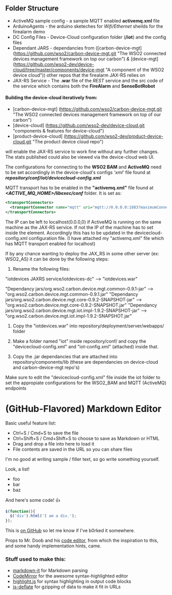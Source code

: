 ## Folder Structure

* ActiveMQ sample config	-	a sample MQTT enabled **activemq.xml** file
* ArduinoAgents	-	the arduino sketeches for *Wifi/Ethernet* sheilds for the firealarm demo
* DC Config Files	-	Device-Cloud configuration folder (**/iot**) and the config files
* Dependant JARS	-	dependancies from ([carbon-device-mgt] (https://github.com/wso2/carbon-device-mgt.git "The WSO2 connected devices management framework on top our carbon") *&* [device-mgt] (https://github.com/wso2-dev/device-cloud/tree/master/components/device-mgt "A component of the WSO2 device cloud")) other repos that the firealarm JAX-RS relies on
* JAX-RS Service	-	The **.war** file of the *REST* service and the src code of the service which contains both the **FireAlarm** and **SenseBotRobot**


#### Building the **device-cloud** iteratively from:

* [carbon-device-mgt] (https://github.com/wso2/carbon-device-mgt.git "The WSO2 connected devices management framework on top of our carbon") 
* [device-cloud] (https://github.com/wso2-dev/device-cloud.git "components & features for device-cloud") 
* [product-device-cloud] (https://github.com/wso2-dev/product-device-cloud.git "The product device cloud repo")  

will enable the JAX-RS service to work fine without any further changes. The stats published could also be viewed via the device-cloud web UI.

The configurations for connecting to the **WSO2 BAM** and **ActiveMQ** need to be set accordingly in the device-cloud's configs *'xml'* file found at  ***repository/conf/iot/devicecloud-config.xml***

MQTT transport has to be enabled in the **"activemq.xml"** file found at ***<ACTIVE_MQ_HOME>/libexec/conf*** folder. It is set as: 
```xml
<transportConnectors>
  <transportConnector name="mqtt" uri="mqtt://0.0.0.0:1883?maximumConnections=1000&amp;wireFormat.maxFrameSize=104857600&amp;transport.defaultKeepAlive=60000"/>
</transportConnectors>
```

The IP can be left to localhost(0.0.0,0) if ActiveMQ is running on the same machine as the JAX-RS service. If not the IP of the machine has to set inside the <transportConnector> element. Accordingly this has to be updated in the devicecloud-config.xml configuration file. 
(I have attached my "activemq.xml" file which has MQTT transport enabled for localhost)


If by any chance wanting to deploy the JAX_RS in some other server (ex: WSO2_AS) it can be done by the following steps:


1. Rename the following files:

"iotdevices JAXRS service/iotdevices-dc" --> "iotdevices.war"

"Dependancy jars/org.wso2.carbon.device.mgt.common-0.9.1-jar" --> "org.wso2.carbon.device.mgt.common-0.9.1.jar"
"Dependancy jars/org.wso2.carbon.device.mgt.core-0.9.2-SNAPSHOT-jar" --> "org.wso2.carbon.device.mgt.core-0.9.2-SNAPSHOT.jar"
"Dependancy jars/org.wso2.carbon.device.mgt.iot.impl-1.9.2-SNAPSHOT-jar" --> "org.wso2.carbon.device.mgt.iot.impl-1.9.2-SNAPSHOT.jar"


1. Copy the "iotdevices.war" into repository/deployment/server/webapps/ folder

2. Make a folder named "iot" inside repository/conf/ and copy the "devicecloud-config.xml" and "iot-config.xml" (attached) inside that.

3. Copy the .jar dependancies that are attached into repository/components/lib 
             (these are dependancies on device-cloud and carbon-device-mgt repo's)

Make sure to edit the "devicecloud-config.xml" file inside the iot folder to set the appropiate configurations for the WSO2_BAM and MQTT (ActiveMQ) endpoints 





# (GitHub-Flavored) Markdown Editor

Basic useful feature list:

 * Ctrl+S / Cmd+S to save the file
 * Ctrl+Shift+S / Cmd+Shift+S to choose to save as Markdown or HTML
 * Drag and drop a file into here to load it
 * File contents are saved in the URL so you can share files


I'm no good at writing sample / filler text, so go write something yourself.

Look, a list!

 * foo
 * bar
 * baz

And here's some code! :+1:

```javascript
$(function(){
  $('div').html('I am a div.');
});
```

This is [on GitHub](https://github.com/jbt/markdown-editor) so let me know if I've b0rked it somewhere.


Props to Mr. Doob and his [code editor](http://mrdoob.com/projects/code-editor/), from which
the inspiration to this, and some handy implementation hints, came.

### Stuff used to make this:

 * [markdown-it](https://github.com/markdown-it/markdown-it) for Markdown parsing
 * [CodeMirror](http://codemirror.net/) for the awesome syntax-highlighted editor
 * [highlight.js](http://softwaremaniacs.org/soft/highlight/en/) for syntax highlighting in output code blocks
 * [js-deflate](https://github.com/dankogai/js-deflate) for gzipping of data to make it fit in URLs
